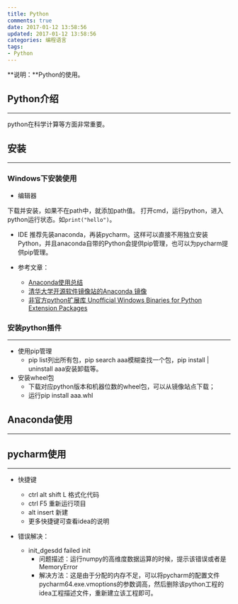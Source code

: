 ```yaml
---
title: Python
comments: true
date: 2017-01-12 13:58:56
updated: 2017-01-12 13:58:56
categories: 编程语言
tags:
- Python
---
```


**说明：**Python的使用。
<!-- more -->

## Python介绍
---
python在科学计算等方面非常重要。

## 安装
---

### Windows下安装使用

* 编辑器

下载并安装，如果不在path中，就添加path值。
打开cmd，运行python，进入python运行状态。如`print("hello")`。

* IDE
推荐先装anaconda，再装pycharm。这样可以直接不用独立安装Python，并且anaconda自带的Python会提供pip管理，也可以为pycharm提供pip管理。

* 参考文章：
	* [Anaconda使用总结](http://python.jobbole.com/86236/)
	* [清华大学开源软件镜像站的Anaconda 镜像](https://mirrors.tuna.tsinghua.edu.cn/help/anaconda/)
	* [非官方python扩展库 Unofficial Windows Binaries for Python Extension Packages](http://www.lfd.uci.edu/~gohlke/pythonlibs/)

### 安装python插件
---
* 使用pip管理
	* pip list列出所有包，pip search aaa模糊查找一个包，pip install | uninstall aaa安装卸载等。
* 安装wheel包
	* 下载对应python版本和机器位数的wheel包，可以从镜像站点下载；
	* 运行pip install aaa.whl
## Anaconda使用
---


## pycharm使用
---

* 快捷键
	* ctrl alt shift L 格式化代码
	* ctrl F5 重新运行项目
	* alt insert 新建
	* 更多快捷键可查看idea的说明

* 错误解决：
	* init_dgesdd failed init 
		* 问题描述：运行numpy的高维度数据运算的时候，提示该错误或者是MemoryError
		* 解决方法：这是由于分配的内存不足，可以将pycharm的配置文件pycharm64.exe.vmoptions的参数调高，然后删除该python工程的idea工程描述文件，重新建立该工程即可。